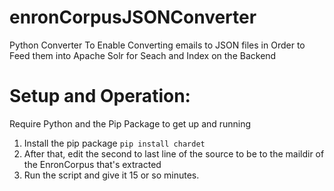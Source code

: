 # enronCorpusJSONConverter
Python Converter To Enable Converting emails to JSON files in Order to Feed them into Apache Solr for Seach and Index on the Backend

# Setup and Operation:
Require Python and the Pip Package to get up and running
1. Install the pip package `pip install chardet`
2. After that, edit the second to last line of the source to be to the maildir of the EnronCorpus that's extracted
3. Run the script and give it 15 or so minutes.
